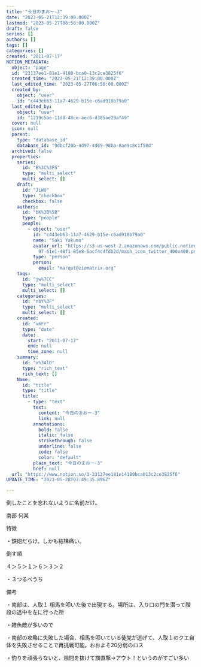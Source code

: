 ```yaml
---
title: "今日のまおー-3"
date: "2023-05-21T12:39:00.000Z"
lastmod: "2023-05-27T06:50:00.000Z"
draft: false
series: []
authors: []
tags: []
categories: []
created: "2011-07-17"
NOTION_METADATA:
  object: "page"
  id: "23137ee1-81e1-4180-bca0-13c2ce3825f6"
  created_time: "2023-05-21T12:39:00.000Z"
  last_edited_time: "2023-05-27T06:50:00.000Z"
  created_by:
    object: "user"
    id: "c443eb63-11a7-4629-b15e-c6ad918b79a0"
  last_edited_by:
    object: "user"
    id: "1219c5ae-11d8-48ce-aec6-d385ae29af49"
  cover: null
  icon: null
  parent:
    type: "database_id"
    database_id: "9dbcf20b-4d97-4d69-98ba-8ae9c8c1f58d"
  archived: false
  properties:
    series:
      id: "B%3C%3FS"
      type: "multi_select"
      multi_select: []
    draft:
      id: "JiWU"
      type: "checkbox"
      checkbox: false
    authors:
      id: "bK%3B%5B"
      type: "people"
      people:
        - object: "user"
          id: "c443eb63-11a7-4629-b15e-c6ad918b79a0"
          name: "Saki Yakumo"
          avatar_url: "https://s3-us-west-2.amazonaws.com/public.notion-static.com/3ad1c4\
            97-61e1-48f1-85e8-6acf4c4fdb2d/maoh_icon_twitter_400x400.png"
          type: "person"
          person:
            email: "marqut@ziomatrix.org"
    tags:
      id: "jw%7CC"
      type: "multi_select"
      multi_select: []
    categories:
      id: "nbY%3F"
      type: "multi_select"
      multi_select: []
    created:
      id: "vmFr"
      type: "date"
      date:
        start: "2011-07-17"
        end: null
        time_zone: null
    summary:
      id: "x%3AlD"
      type: "rich_text"
      rich_text: []
    Name:
      id: "title"
      type: "title"
      title:
        - type: "text"
          text:
            content: "今日のまおー-3"
            link: null
          annotations:
            bold: false
            italic: false
            strikethrough: false
            underline: false
            code: false
            color: "default"
          plain_text: "今日のまおー-3"
          href: null
  url: "https://www.notion.so/3-23137ee181e14180bca013c2ce3825f6"
UPDATE_TIME: "2023-05-28T07:49:35.896Z"

---
```

<link rel="stylesheet" href="https://cdn.jsdelivr.net/npm/katex@0.16.2/dist/katex.min.css" integrity="sha384-bYdxxUwYipFNohQlHt0bjN/LCpueqWz13HufFEV1SUatKs1cm4L6fFgCi1jT643X" crossorigin="anonymous">


倒したことを忘れないように名前だけ。


南部 何某


特徴


・鉄砲だらけ。しかも結構痛い。


倒す順


４＞５＞１＞６＞３＞２


・３つるべうち


備考


・南部は、人取１ 相馬を叩いた後で出現する。場所は、入り口の門を潜って階段の途中を左に行った所


・雑魚敵が多いので


・南部の攻略に失敗した場合、相馬を叩いている徒党が逃げて、人取１のクエ自体を失敗させることで再挑戦可能。おおよそ20分弱のロス


・釣りを頑張らないと、隙間を抜けて旗直撃→アウト！というのがすごい多い

